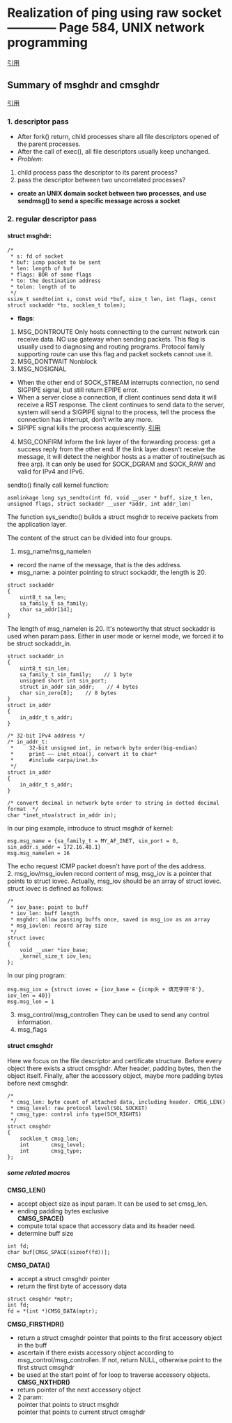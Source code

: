 # Realization of ping using raw socket ———— Page 584, UNIX network programming
[引用](https://blog.csdn.net/chenhanzhun/article/details/42080777?utm_source=blogxgwz0)

## Summary of msghdr and cmsghdr
[引用](https://my.oschina.net/NGINX08/blog/114140)
### 1. descriptor pass
- After fork() return, child processes share all file descriptors opened of the parent processes.
- After the call of exec(), all file descriptors usually keep unchanged.
- *Problem*: 
1. child process pass the descriptor to its parent process?
2. pass the descriptor between two uncorrelated processes?
- **create an UNIX domain socket between two processes, and use sendmsg() to send a specific message across a socket** 
### 2. regular descriptor pass
#### struct msghdr:
```
/*
 * s: fd of socket
 * buf: icmp packet to be sent 
 * len: length of buf
 * flags: BOR of some flags
 * to: the destination address 
 * tolen: length of to
 */
ssize_t sendto(int s, const void *buf, size_t len, int flags, const struct sockaddr *to, socklen_t tolen);
```
- **flags**:
1. MSG_DONTROUTE
Only hosts connectting to the current network can receive data. NO use gateway when sending packets. This flag is usually used to diagnosing and routing programs. Protocol family supporting route can use this flag and packet sockets cannot use it.
2. MSG_DONTWAIT
Nonblock
3. MSG_NOSIGNAL 
- When the other end of SOCK_STREAM interrupts connection, no send SIGPIPE signal, but still return EPIPE error.
- When a server close a connection, if client continues send data it will receive a RST response. The client continues to send data to the server, system will send a SIGPIPE signal to the process, tell the process the connection has interrupt, don't write any more.
- SIPIPE signal kills the process acquiescently.
[引用](https://www.cnblogs.com/lit10050528/p/5116566.html)
4. MSG_CONFIRM
Inform the link layer of the forwarding process: get a success reply from the other end. If the link layer doesn't receive the message, it will detect the neighbor hosts as a matter of routine(such as free arp). It can only be used for SOCK_DGRAM and SOCK_RAW and valid for IPv4  and IPv6.

sendto() finally call kernel function:
```
asmlinkage long sys_sendto(int fd, void __user * buff, size_t len, unsigned flags, struct sockaddr __user *addr, int addr_len)
``` 
The function sys_sendto() builds a struct msghdr to receive packets from the application layer.

The content of the struct can be divided into four groups.
1. msg_name/msg_namelen
- record the name of the message, that is the des address.
- msg_name: a pointer pointing to struct sockaddr, the length is 20.
```
struct sockaddr
{
    uint8_t sa_len;
    sa_family_t sa_family;
    char sa_addr[14];
}
```
The length of msg_namelen is 20. It's noteworthy that struct sockaddr is used when param pass. Either in user mode or kernel mode, we forced it to be struct sockaddr_in.
```
struct sockaddr_in
{
    uint8_t sin_len;
    sa_family_t sin_family;    // 1 byte
    unsigned short int sin_port;   
    struct in_addr sin_addr;    // 4 bytes
    char sin_zero[8];    // 8 bytes
}
struct in_addr
{
    in_addr_t s_addr;
}
```
```
/* 32-bit IPv4 address */
/* in_addr_t:
 *     32-bit unsigned int, in network byte order(big-endian)
 *     print —— inet_ntoa(), convert it to char*
 *     #include <arpa/inet.h>		
 */
struct in_addr
{
	in_addr_t s_addr;
}

/* convert decimal in network byte order to string in dotted decimal format  */
char *inet_ntoa(struct in_addr in);
```
In our ping example, introduce to struct msghdr of kernel:
```
msg.msg_name = {sa_family_t = MY_AF_INET, sin_port = 0, sin_addr.s_addr = 172.16.48.1}
msg.msg_namelen = 16
```
The echo request ICMP packet doesn't have port of the des address.  
2. msg_iov/msg_iovlen
record content of msg, msg_iov is a pointer that points to struct iovec. Actually, msg_iov should be an array of struct iovec. struct iovec is defined as follows:
```
/*
 * iov_base: point to buff
 * iov_len: buff length
 * msghdr: allow passing buffs once, saved in msg_iov as an array
 * msg_iovlen: record array size
 */
struct iovec
{
    void __user *iov_base;
    _kernel_size_t iov_len;
};
```
In our ping program:
```
msg.msg_iov = {struct iovec = {iov_base = {icmp头 + 填充字符'E'}, iov_len = 40}}
msg.msg_len = 1
```
3. msg_control/msg_controllen
They can be used to send any control information.
4. msg_flags

#### struct cmsghdr
Here we focus on the file descriptor and certificate structure. Before every object there exists a struct cmsghdr. After header, padding bytes, then the object itself. Finally, after the accessory object, maybe more padding bytes before next cmsghdr.

```
/*
 * cmsg_len: byte count of attached data, including header. CMSG_LEN()
 * cmsg_level: raw protocol level(SOL_SOCKET)
 * cmsg_type: control info type(SCM_RIGHTS)
 */
struct cmsghdr
{
    socklen_t cmsg_len;
    int		  cmsg_level; 
    int 	  cmsg_type;
};
```
##### some related macros
**CMSG_LEN()**
- accept object size as input param. It can be used to set cmsg_len. 
- ending padding bytes exclusive  
**CMSG_SPACE()** 
- compute total space that accessory data and its header need.
- determine buff size
```
int fd;
char buf[CMSG_SPACE(sizeof(fd))];
```
**CMSG_DATA()**
- accept a struct cmsghdr pointer
- return the first byte of accessory data
```
struct cmsghdr *mptr;
int fd;
fd = *(int *)CMSG_DATA(mptr);
```
**CMSG_FIRSTHDR()**
- return a struct cmsghdr pointer that points to the first accessory object in the buff
- ascertain if there exists accessory object according to msg_control/msg_controllen. If not, return NULL, otherwise point to the first struct cmsghdr
- be used at the start point of for loop to traverse accessory objects.  
**CMSG_NXTHDR()**
- return pointer of the next accessory object
- 2 param:  
		pointer that points to struct msghdr  
		pointer that points to current struct cmsghdr  





